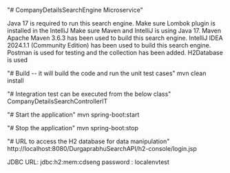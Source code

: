 "# CompanyDetailsSearchEngine Microservice"

Java 17 is required to run this search engine. 
Make sure Lombok plugin is installed in the IntelliJ Make sure Maven and IntelliJ is using Java 17. Maven Apache Maven 3.6.3 has been used to build this search engine. 
IntelliJ IDEA 2024.1.1 (Community Edition) has been used to build this search engine.
Postman is used for testing and the collection has been added.
H2Database is used

"# Build -- it will build the code and run the unit test cases"
mvn clean install

"# Integration test can be executed from the below class"
CompanyDetailsSearchControllerIT


"# Start the application"
mvn spring-boot:start

"# Stop the application"
mvn spring-boot:stop



"# URL to access the H2 database for data manipulation"
http://localhost:8080/DurgaprabhuSearchAPI/h2-console/login.jsp

JDBC URL: jdbc:h2:mem:cdseng
password : localenvtest